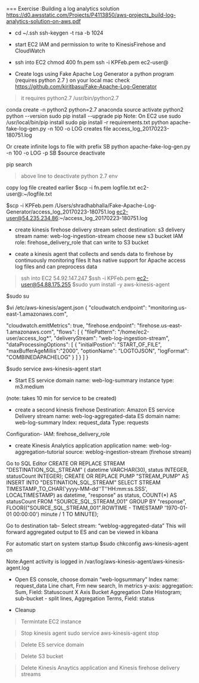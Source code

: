 === Exercise :Building a log analytics solution
https://d0.awsstatic.com/Projects/P4113850/aws-projects_build-log-analytics-solution-on-aws.pdf
* cd ~/.ssh
ssh-keygen -t rsa -b 1024

* start EC2
IAM and permission to write to KinesisFirehose and CloudWatch

* ssh into EC2
chmod 400 fn.pem
ssh -i KPFeb.pem ec2-user@<dns>

* Create logs using Fake Apache Log Generator a python program (requires python 2.7 ) on your local mac
check https://github.com/kiritbasu/Fake-Apache-Log-Generator

> it requires python2.7
/usr/bin/python2.7

conda create -n python2 python=2.7 anaconda
source activate python2
python --version
sudo pip install --upgrade pip
Note: On EC2 use sudo /usr/local/bin/pip install
sudo pip install -r requirements.txt
python apache-fake-log-gen.py -n 100 -o LOG 
  creates file access_log_20170223-180751.log

Or create infinite logs to file with prefix SB
  python apache-fake-log-gen.py -n 100 -o LOG -p SB
$source deactivate

pip search 
> above line to deactivate python 2.7 env

copy log file created earlier
$scp -i fn.pem logfile.txt ec2-user@<dns>:~/logfile.txt

$scp -i KPFeb.pem /Users/shradhabhalla/Fake-Apache-Log-Generator/access_log_20170223-180751.log ec2-user@54.235.234.86:~/access_log_20170223-180751.log

* create kinesis firehose delivery stream
select destination: s3
delivery stream name: web-log-ingestion-stream 
choose new s3 bucket
IAM role: firehose_delivery_role  that can write to S3 bucket


* ceate a kinesis agent that collects and sends data to firehose by continuously monitoring files
It has native support for Apache access log files and can preprocess data

> ssh into EC2 54.92.147.247
$ssh -i KPFeb.pem ec2-user@54.88.175.255
$sudo yum install -y aws-kinesis-agent

$sudo su

$vi /etc/aws-kinesis/agent.json
{
  "cloudwatch.endpoint": "monitoring.us-east-1.amazonaws.com",

  "cloudwatch.emitMetrics": true,
  "firehose.endpoint": "firehose.us-east-1.amazonaws.com",
  "flows": [
    {
      "filePattern": "/home/ec2-user/access_log*",
      "deliveryStream": "web-log-ingestion-stream",
      "dataProcessingOptions": [
      {
        "initialPostion": "START_OF_FILE",
        "maxBufferAgeMillis":"2000",
        "optionName": "LOGTOJSON",
        "logFormat": "COMBINEDAPACHELOG"
      }
     ]
    }
   ]
}


$sudo service aws-kinesis-agent start

* Start ES service
domain name: web-log-summary
instance type: m3.medium

(note: takes 10 min for service to be created)

* create a second kinesis firehose
Destination: Amazon ES service
Delivery stream name: web-log-aggregated-data
ES domain name: web-log-summary
Index: request_data
Type: requests

Configuration-
IAM: firehose_delivery_role

* create Kinesis Analytics application
application name: web-log-aggregation-tutorial
source: weblog-ingestion-stream (firehose stream)

Go to SQL Editor
CREATE OR REPLACE STREAM "DESTINATION_SQL_STREAM" (
 datetime VARCHAR(30),
 status INTEGER,
 statusCount INTEGER);
CREATE OR REPLACE PUMP "STREAM_PUMP" AS
 INSERT INTO "DESTINATION_SQL_STREAM"
 SELECT
 STREAM TIMESTAMP_TO_CHAR('yyyy-MM-dd''T''HH:mm:ss.SSS',
LOCALTIMESTAMP) as datetime,
 "response" as status,
 COUNT(*) AS statusCount
 FROM "SOURCE_SQL_STREAM_001"
 GROUP BY
 "response",
 FLOOR(("SOURCE_SQL_STREAM_001".ROWTIME - TIMESTAMP '1970-01-
01 00:00:00') minute / 1 TO MINUTE);

Go to destination tab-
 Select stream: “weblog-aggregated-data”
This will forward aggregated output to ES and can be viewed in kibana

For automatic start on system startup
$sudo chkconfig aws-kinesis-agent on

Note:Agent activity is logged in  /var/log/aws-kinesis-agent/aws-kinesis-agent.log

* Open ES console, choose domain “web-logsummary”
Index name: request_data
Line chart, Frm new search, In metrics y-axis: aggregation: Sum, Field: Statuscount
X Axis Bucket Aggregation Date Histogram; sub-bucket - split lines, Aggregation Terms, Field: status


* Cleanup 
> Termintate EC2 instance

> Stop kinesis agent
sudo service aws-kinesis-agent stop

> Delete ES service domain

> Delete S3 bucket

> Delete Kinesis Anaytics application and Kinesis firehose delivery streams

 






